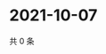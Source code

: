 # 2021-10-07

共 0 条

<!-- BEGIN -->
<!-- 最后更新时间 Thu Oct 07 2021 17:12:48 GMT+0800 (China Standard Time) -->

<!-- END -->
